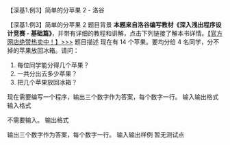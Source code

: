 



【深基1.例3】简单的分苹果 2 - 洛谷














【深基1.例3】简单的分苹果 2
题目背景
**本题来自洛谷编写教材《深入浅出程序设计竞赛 - 基础篇》**，并带有详细的教程和讲解，点击下列链接了解本书详情。[【官方网店绝赞热卖中！】>>>](https://item.taobao.com/item.htm?id=637730514783)
题目描述
现在有 $14$ 个苹果。要均分给 $4$ 名同学，分不掉的苹果放回冰箱。请问：

1. 每位同学能分得几个苹果？
2. 一共分出去多少苹果？
3. 把几个苹果放回冰箱？

现在需要编写一个程序，输出三个数字作为答案，每个数字一行。
输入输出格式
输入格式

不需要输入。
输出格式

输出三个数字作为答案，每个数字一行。
输入输出样例
暂无测试点






